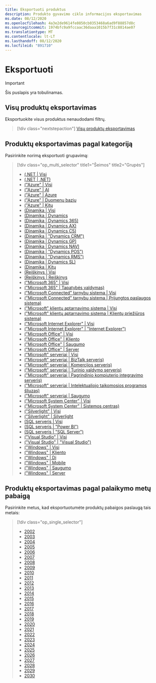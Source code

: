 ```yaml
---
title: Eksportuoti produktus
description: Produkto gyvavimo ciklo informacijos eksportavimas
ms.date: 08/12/2020
ms.openlocfilehash: 4a3e2de9614fe0850cb0353468a6ad9f88857d8c
ms.sourcegitcommit: 1974bfc9a9fccaac36daaa1015b7f31c8814ae07
ms.translationtype: MT
ms.contentlocale: lt-LT
ms.lasthandoff: 08/12/2020
ms.locfileid: "891710"
---
```

# <a name="export"></a>Eksportuoti

> [!IMPORTANT]
> Šis puslapis yra tobulinamas.

## <a name="export-all-products"></a>Visų produktų eksportavimas
Eksportuokite visus produktus nenaudodami filtrų.

> [!div class="nextstepaction"]
> [Visų produktų eksportavimas](https://app-omaha-prod.azurewebsites.net/api/PublishedListings/Export)

## <a name="export-products-by-category"></a>Produktų eksportavimas pagal kategoriją
Pasirinkite norimą eksportuoti grupavimą:

> [!div class="op_multi_selector" title1="Šeimos" title2="Grupės"]
> - [(.NET | Visi](https://app-omaha-prod.azurewebsites.net/api/PublishedListings/Export?$filter=parent%20ne%20null%20and%20parent/parent%20ne%20null%20and%20parent/parent/parent%20ne%20null%20and%20parent/parent/parent/name%20eq%20'.NET')
> - [(.NET | .NET)](https://app-omaha-prod.azurewebsites.net/api/PublishedListings/Export?$filter=parent%20ne%20null%20and%20parent/parent%20ne%20null%20and%20parent/parent/parent%20ne%20null%20and%20parent/parent/parent/name%20eq%20'.NET'%20and%20parent/parent/name%20eq%20'.NET')
> - [("Azure" | Visi](https://app-omaha-prod.azurewebsites.net/api/PublishedListings/Export?$filter=parent%20ne%20null%20and%20parent/parent%20ne%20null%20and%20parent/parent/parent%20ne%20null%20and%20parent/parent/parent/name%20eq%20'Azure')
> - [("Azure" | AI](https://app-omaha-prod.azurewebsites.net/api/PublishedListings/Export?$filter=parent%20ne%20null%20and%20parent/parent%20ne%20null%20and%20parent/parent/parent%20ne%20null%20and%20parent/parent/parent/name%20eq%20'Azure'%20and%20parent/parent/name%20eq%20'AI')
> - [("Azure" | Azure](https://app-omaha-prod.azurewebsites.net/api/PublishedListings/Export?$filter=parent%20ne%20null%20and%20parent/parent%20ne%20null%20and%20parent/parent/parent%20ne%20null%20and%20parent/parent/parent/name%20eq%20'Azure'%20and%20parent/parent/name%20eq%20'Azure')
> - [("Azure" | Duomenų bazių](https://app-omaha-prod.azurewebsites.net/api/PublishedListings/Export?$filter=parent%20ne%20null%20and%20parent/parent%20ne%20null%20and%20parent/parent/parent%20ne%20null%20and%20parent/parent/parent/name%20eq%20'Azure'%20and%20parent/parent/name%20eq%20'Databases')
> - [("Azure" | Kitų](https://app-omaha-prod.azurewebsites.net/api/PublishedListings/Export?$filter=parent%20ne%20null%20and%20parent/parent%20ne%20null%20and%20parent/parent/parent%20ne%20null%20and%20parent/parent/parent/name%20eq%20'Azure'%20and%20parent/parent/name%20eq%20'Other')
> - [(Dinamika | Visi](https://app-omaha-prod.azurewebsites.net/api/PublishedListings/Export?$filter=parent%20ne%20null%20and%20parent/parent%20ne%20null%20and%20parent/parent/parent%20ne%20null%20and%20parent/parent/parent/name%20eq%20'Dynamics')
> - [(Dinamika | Dynamics](https://app-omaha-prod.azurewebsites.net/api/PublishedListings/Export?$filter=parent%20ne%20null%20and%20parent/parent%20ne%20null%20and%20parent/parent/parent%20ne%20null%20and%20parent/parent/parent/name%20eq%20'Dynamics'%20and%20parent/parent/name%20eq%20'Dynamics')
> - [(Dinamika | Dynamics 365)](https://app-omaha-prod.azurewebsites.net/api/PublishedListings/Export?$filter=parent%20ne%20null%20and%20parent/parent%20ne%20null%20and%20parent/parent/parent%20ne%20null%20and%20parent/parent/parent/name%20eq%20'Dynamics'%20and%20parent/parent/name%20eq%20'Dynamics%20365')
> - [(Dinamika | Dynamics AX)](https://app-omaha-prod.azurewebsites.net/api/PublishedListings/Export?$filter=parent%20ne%20null%20and%20parent/parent%20ne%20null%20and%20parent/parent/parent%20ne%20null%20and%20parent/parent/parent/name%20eq%20'Dynamics'%20and%20parent/parent/name%20eq%20'Dynamics%20AX')
> - [(Dinamika | Dynamics C5)](https://app-omaha-prod.azurewebsites.net/api/PublishedListings/Export?$filter=parent%20ne%20null%20and%20parent/parent%20ne%20null%20and%20parent/parent/parent%20ne%20null%20and%20parent/parent/parent/name%20eq%20'Dynamics'%20and%20parent/parent/name%20eq%20'Dynamics%20C5')
> - [(Dinamika | "Dynamics CRM")](https://app-omaha-prod.azurewebsites.net/api/PublishedListings/Export?$filter=parent%20ne%20null%20and%20parent/parent%20ne%20null%20and%20parent/parent/parent%20ne%20null%20and%20parent/parent/parent/name%20eq%20'Dynamics'%20and%20parent/parent/name%20eq%20'Dynamics%20CRM')
> - [(Dinamika | Dynamics GP)](https://app-omaha-prod.azurewebsites.net/api/PublishedListings/Export?$filter=parent%20ne%20null%20and%20parent/parent%20ne%20null%20and%20parent/parent/parent%20ne%20null%20and%20parent/parent/parent/name%20eq%20'Dynamics'%20and%20parent/parent/name%20eq%20'Dynamics%20GP')
> - [(Dinamika | Dynamics NAV)](https://app-omaha-prod.azurewebsites.net/api/PublishedListings/Export?$filter=parent%20ne%20null%20and%20parent/parent%20ne%20null%20and%20parent/parent/parent%20ne%20null%20and%20parent/parent/parent/name%20eq%20'Dynamics'%20and%20parent/parent/name%20eq%20'Dynamics%20NAV')
> - [(Dinamika | "Dynamics POS")](https://app-omaha-prod.azurewebsites.net/api/PublishedListings/Export?$filter=parent%20ne%20null%20and%20parent/parent%20ne%20null%20and%20parent/parent/parent%20ne%20null%20and%20parent/parent/parent/name%20eq%20'Dynamics'%20and%20parent/parent/name%20eq%20'Dynamics%20POS')
> - [(Dinamika | "Dynamics RMS")](https://app-omaha-prod.azurewebsites.net/api/PublishedListings/Export?$filter=parent%20ne%20null%20and%20parent/parent%20ne%20null%20and%20parent/parent/parent%20ne%20null%20and%20parent/parent/parent/name%20eq%20'Dynamics'%20and%20parent/parent/name%20eq%20'Dynamics%20RMS')
> - [(Dinamika | Dynamics SL)](https://app-omaha-prod.azurewebsites.net/api/PublishedListings/Export?$filter=parent%20ne%20null%20and%20parent/parent%20ne%20null%20and%20parent/parent/parent%20ne%20null%20and%20parent/parent/parent/name%20eq%20'Dynamics'%20and%20parent/parent/name%20eq%20'Dynamics%20SL')
> - [(Dinamika | Kitų](https://app-omaha-prod.azurewebsites.net/api/PublishedListings/Export?$filter=parent%20ne%20null%20and%20parent/parent%20ne%20null%20and%20parent/parent/parent%20ne%20null%20and%20parent/parent/parent/name%20eq%20'Dynamics'%20and%20parent/parent/name%20eq%20'Other')
> - [(Reiškinys | Visi](https://app-omaha-prod.azurewebsites.net/api/PublishedListings/Export?$filter=parent%20ne%20null%20and%20parent/parent%20ne%20null%20and%20parent/parent/parent%20ne%20null%20and%20parent/parent/parent/name%20eq%20'Expression')
> - [(Reiškinys | Reiškinys](https://app-omaha-prod.azurewebsites.net/api/PublishedListings/Export?$filter=parent%20ne%20null%20and%20parent/parent%20ne%20null%20and%20parent/parent/parent%20ne%20null%20and%20parent/parent/parent/name%20eq%20'Expression'%20and%20parent/parent/name%20eq%20'Expression')
> - [("Microsoft 365" | Visi](https://app-omaha-prod.azurewebsites.net/api/PublishedListings/Export?$filter=parent%20ne%20null%20and%20parent/parent%20ne%20null%20and%20parent/parent/parent%20ne%20null%20and%20parent/parent/parent/name%20eq%20'Microsoft%20365')
> - [("Microsoft 365" | Tapatybės valdymas)](https://app-omaha-prod.azurewebsites.net/api/PublishedListings/Export?$filter=parent%20ne%20null%20and%20parent/parent%20ne%20null%20and%20parent/parent/parent%20ne%20null%20and%20parent/parent/parent/name%20eq%20'Microsoft%20365'%20and%20parent/parent/name%20eq%20'Identity%20Management')
> - [("Microsoft Connected" tarnybų sistema | Visi](https://app-omaha-prod.azurewebsites.net/api/PublishedListings/Export?$filter=parent%20ne%20null%20and%20parent/parent%20ne%20null%20and%20parent/parent/parent%20ne%20null%20and%20parent/parent/parent/name%20eq%20'Microsoft%20Connected%20Services%20Framework')
> - [("Microsoft Connected" tarnybų sistema | Prijungtos paslaugos sistema)](https://app-omaha-prod.azurewebsites.net/api/PublishedListings/Export?$filter=parent%20ne%20null%20and%20parent/parent%20ne%20null%20and%20parent/parent/parent%20ne%20null%20and%20parent/parent/parent/name%20eq%20'Microsoft%20Connected%20Services%20Framework'%20and%20parent/parent/name%20eq%20'Connected%20Services%20Framework')
> - [("Microsoft" klientų aptarnavimo sistema | Visi](https://app-omaha-prod.azurewebsites.net/api/PublishedListings/Export?$filter=parent%20ne%20null%20and%20parent/parent%20ne%20null%20and%20parent/parent/parent%20ne%20null%20and%20parent/parent/parent/name%20eq%20'Microsoft%20Customer%20Care%20Framework')
> - [("Microsoft" klientų aptarnavimo sistema | Klientų priežiūros sistema)](https://app-omaha-prod.azurewebsites.net/api/PublishedListings/Export?$filter=parent%20ne%20null%20and%20parent/parent%20ne%20null%20and%20parent/parent/parent%20ne%20null%20and%20parent/parent/parent/name%20eq%20'Microsoft%20Customer%20Care%20Framework'%20and%20parent/parent/name%20eq%20'Customer%20Care%20Framework')
> - [("Microsoft Internet Explorer" | Visi](https://app-omaha-prod.azurewebsites.net/api/PublishedListings/Export?$filter=parent%20ne%20null%20and%20parent/parent%20ne%20null%20and%20parent/parent/parent%20ne%20null%20and%20parent/parent/parent/name%20eq%20'Microsoft%20Internet%20Explorer')
> - [("Microsoft Internet Explorer" | "Internet Explorer")](https://app-omaha-prod.azurewebsites.net/api/PublishedListings/Export?$filter=parent%20ne%20null%20and%20parent/parent%20ne%20null%20and%20parent/parent/parent%20ne%20null%20and%20parent/parent/parent/name%20eq%20'Microsoft%20Internet%20Explorer'%20and%20parent/parent/name%20eq%20'Internet%20Explorer')
> - [("Microsoft Office" | Visi](https://app-omaha-prod.azurewebsites.net/api/PublishedListings/Export?$filter=parent%20ne%20null%20and%20parent/parent%20ne%20null%20and%20parent/parent/parent%20ne%20null%20and%20parent/parent/parent/name%20eq%20'Microsoft%20Office')
> - [("Microsoft Office" | Kliento](https://app-omaha-prod.azurewebsites.net/api/PublishedListings/Export?$filter=parent%20ne%20null%20and%20parent/parent%20ne%20null%20and%20parent/parent/parent%20ne%20null%20and%20parent/parent/parent/name%20eq%20'Microsoft%20Office'%20and%20parent/parent/name%20eq%20'Client')
> - [("Microsoft Office" | Saugumo](https://app-omaha-prod.azurewebsites.net/api/PublishedListings/Export?$filter=parent%20ne%20null%20and%20parent/parent%20ne%20null%20and%20parent/parent/parent%20ne%20null%20and%20parent/parent/parent/name%20eq%20'Microsoft%20Office'%20and%20parent/parent/name%20eq%20'Security')
> - [("Microsoft Office" | Server](https://app-omaha-prod.azurewebsites.net/api/PublishedListings/Export?$filter=parent%20ne%20null%20and%20parent/parent%20ne%20null%20and%20parent/parent/parent%20ne%20null%20and%20parent/parent/parent/name%20eq%20'Microsoft%20Office'%20and%20parent/parent/name%20eq%20'Server')
> - [("Microsoft" serveriai | Visi](https://app-omaha-prod.azurewebsites.net/api/PublishedListings/Export?$filter=parent%20ne%20null%20and%20parent/parent%20ne%20null%20and%20parent/parent/parent%20ne%20null%20and%20parent/parent/parent/name%20eq%20'Microsoft%20Servers')
> - [("Microsoft" serveriai | BizTalk serveris)](https://app-omaha-prod.azurewebsites.net/api/PublishedListings/Export?$filter=parent%20ne%20null%20and%20parent/parent%20ne%20null%20and%20parent/parent/parent%20ne%20null%20and%20parent/parent/parent/name%20eq%20'Microsoft%20Servers'%20and%20parent/parent/name%20eq%20'BizTalk%20Server')
> - [("Microsoft" serveriai | Komercijos serveris)](https://app-omaha-prod.azurewebsites.net/api/PublishedListings/Export?$filter=parent%20ne%20null%20and%20parent/parent%20ne%20null%20and%20parent/parent/parent%20ne%20null%20and%20parent/parent/parent/name%20eq%20'Microsoft%20Servers'%20and%20parent/parent/name%20eq%20'Commerce%20Server')
> - [("Microsoft" serveriai | Turinio valdymo serveris)](https://app-omaha-prod.azurewebsites.net/api/PublishedListings/Export?$filter=parent%20ne%20null%20and%20parent/parent%20ne%20null%20and%20parent/parent/parent%20ne%20null%20and%20parent/parent/parent/name%20eq%20'Microsoft%20Servers'%20and%20parent/parent/name%20eq%20'Content%20Management%20Server')
> - [("Microsoft" serveriai | Pagrindinio kompiuterio integravimo serveris)](https://app-omaha-prod.azurewebsites.net/api/PublishedListings/Export?$filter=parent%20ne%20null%20and%20parent/parent%20ne%20null%20and%20parent/parent/parent%20ne%20null%20and%20parent/parent/parent/name%20eq%20'Microsoft%20Servers'%20and%20parent/parent/name%20eq%20'Host%20Integration%20Server')
> - [("Microsoft" serveriai | Intelektualiojo taikomosios programos šliuzas)](https://app-omaha-prod.azurewebsites.net/api/PublishedListings/Export?$filter=parent%20ne%20null%20and%20parent/parent%20ne%20null%20and%20parent/parent/parent%20ne%20null%20and%20parent/parent/parent/name%20eq%20'Microsoft%20Servers'%20and%20parent/parent/name%20eq%20'Intelligent%20Application%20Gateway')
> - [("Microsoft" serveriai | Saugumo](https://app-omaha-prod.azurewebsites.net/api/PublishedListings/Export?$filter=parent%20ne%20null%20and%20parent/parent%20ne%20null%20and%20parent/parent/parent%20ne%20null%20and%20parent/parent/parent/name%20eq%20'Microsoft%20Servers'%20and%20parent/parent/name%20eq%20'Security')
> - [("Microsoft System Center" | Visi](https://app-omaha-prod.azurewebsites.net/api/PublishedListings/Export?$filter=parent%20ne%20null%20and%20parent/parent%20ne%20null%20and%20parent/parent/parent%20ne%20null%20and%20parent/parent/parent/name%20eq%20'Microsoft%20System%20Center')
> - [("Microsoft System Center" | Sistemos centras)](https://app-omaha-prod.azurewebsites.net/api/PublishedListings/Export?$filter=parent%20ne%20null%20and%20parent/parent%20ne%20null%20and%20parent/parent/parent%20ne%20null%20and%20parent/parent/parent/name%20eq%20'Microsoft%20System%20Center'%20and%20parent/parent/name%20eq%20'System%20Center')
> - [("Silverlight" | Visi](https://app-omaha-prod.azurewebsites.net/api/PublishedListings/Export?$filter=parent%20ne%20null%20and%20parent/parent%20ne%20null%20and%20parent/parent/parent%20ne%20null%20and%20parent/parent/parent/name%20eq%20'Silverlight')
> - [("Silverlight" | Silverlight](https://app-omaha-prod.azurewebsites.net/api/PublishedListings/Export?$filter=parent%20ne%20null%20and%20parent/parent%20ne%20null%20and%20parent/parent/parent%20ne%20null%20and%20parent/parent/parent/name%20eq%20'Silverlight'%20and%20parent/parent/name%20eq%20'Silverlight')
> - [(SQL serveris | Visi](https://app-omaha-prod.azurewebsites.net/api/PublishedListings/Export?$filter=parent%20ne%20null%20and%20parent/parent%20ne%20null%20and%20parent/parent/parent%20ne%20null%20and%20parent/parent/parent/name%20eq%20'SQL%20Server')
> - [(SQL serveris | "Power BI")](https://app-omaha-prod.azurewebsites.net/api/PublishedListings/Export?$filter=parent%20ne%20null%20and%20parent/parent%20ne%20null%20and%20parent/parent/parent%20ne%20null%20and%20parent/parent/parent/name%20eq%20'SQL%20Server'%20and%20parent/parent/name%20eq%20'Power%20BI')
> - [(SQL serveris | "SQL Server")](https://app-omaha-prod.azurewebsites.net/api/PublishedListings/Export?$filter=parent%20ne%20null%20and%20parent/parent%20ne%20null%20and%20parent/parent/parent%20ne%20null%20and%20parent/parent/parent/name%20eq%20'SQL%20Server'%20and%20parent/parent/name%20eq%20'SQL%20Server')
> - [("Visual Studio" | Visi](https://app-omaha-prod.azurewebsites.net/api/PublishedListings/Export?$filter=parent%20ne%20null%20and%20parent/parent%20ne%20null%20and%20parent/parent/parent%20ne%20null%20and%20parent/parent/parent/name%20eq%20'Visual%20Studio')
> - [("Visual Studio" | "Visual Studio")](https://app-omaha-prod.azurewebsites.net/api/PublishedListings/Export?$filter=parent%20ne%20null%20and%20parent/parent%20ne%20null%20and%20parent/parent/parent%20ne%20null%20and%20parent/parent/parent/name%20eq%20'Visual%20Studio'%20and%20parent/parent/name%20eq%20'Visual%20Studio')
> - [("Windows" | Visi](https://app-omaha-prod.azurewebsites.net/api/PublishedListings/Export?$filter=parent%20ne%20null%20and%20parent/parent%20ne%20null%20and%20parent/parent/parent%20ne%20null%20and%20parent/parent/parent/name%20eq%20'Windows')
> - [("Windows" | Kliento](https://app-omaha-prod.azurewebsites.net/api/PublishedListings/Export?$filter=parent%20ne%20null%20and%20parent/parent%20ne%20null%20and%20parent/parent/parent%20ne%20null%20and%20parent/parent/parent/name%20eq%20'Windows'%20and%20parent/parent/name%20eq%20'Client')
> - [("Windows" | Di](https://app-omaha-prod.azurewebsites.net/api/PublishedListings/Export?$filter=parent%20ne%20null%20and%20parent/parent%20ne%20null%20and%20parent/parent/parent%20ne%20null%20and%20parent/parent/parent/name%20eq%20'Windows'%20and%20parent/parent/name%20eq%20'IoT')
> - [("Windows" | Mobile](https://app-omaha-prod.azurewebsites.net/api/PublishedListings/Export?$filter=parent%20ne%20null%20and%20parent/parent%20ne%20null%20and%20parent/parent/parent%20ne%20null%20and%20parent/parent/parent/name%20eq%20'Windows'%20and%20parent/parent/name%20eq%20'Mobile')
> - [("Windows" | Saugumo](https://app-omaha-prod.azurewebsites.net/api/PublishedListings/Export?$filter=parent%20ne%20null%20and%20parent/parent%20ne%20null%20and%20parent/parent/parent%20ne%20null%20and%20parent/parent/parent/name%20eq%20'Windows'%20and%20parent/parent/name%20eq%20'Security')
> - [("Windows" | Server](https://app-omaha-prod.azurewebsites.net/api/PublishedListings/Export?$filter=parent%20ne%20null%20and%20parent/parent%20ne%20null%20and%20parent/parent/parent%20ne%20null%20and%20parent/parent/parent/name%20eq%20'Windows'%20and%20parent/parent/name%20eq%20'Server')

## <a name="export-products-by-end-of-support-year"></a>Produktų eksportavimas pagal palaikymo metų pabaigą
Pasirinkite metus, kad eksportuotumėte produktų pabaigos paslaugą tais metais:

> [!div class="op_single_selector"]
> - [2002](https://app-omaha-prod.azurewebsites.net/api/PublishedListings/Export(endOfSupportYear=2002))
> - [2003](https://app-omaha-prod.azurewebsites.net/api/PublishedListings/Export(endOfSupportYear=2003))
> - [2004](https://app-omaha-prod.azurewebsites.net/api/PublishedListings/Export(endOfSupportYear=2004))
> - [2005](https://app-omaha-prod.azurewebsites.net/api/PublishedListings/Export(endOfSupportYear=2005))
> - [2006](https://app-omaha-prod.azurewebsites.net/api/PublishedListings/Export(endOfSupportYear=2006))
> - [2007](https://app-omaha-prod.azurewebsites.net/api/PublishedListings/Export(endOfSupportYear=2007))
> - [2008](https://app-omaha-prod.azurewebsites.net/api/PublishedListings/Export(endOfSupportYear=2008))
> - [2009](https://app-omaha-prod.azurewebsites.net/api/PublishedListings/Export(endOfSupportYear=2009))
> - [2010](https://app-omaha-prod.azurewebsites.net/api/PublishedListings/Export(endOfSupportYear=2010))
> - [2011](https://app-omaha-prod.azurewebsites.net/api/PublishedListings/Export(endOfSupportYear=2011))
> - [2012](https://app-omaha-prod.azurewebsites.net/api/PublishedListings/Export(endOfSupportYear=2012))
> - [2013](https://app-omaha-prod.azurewebsites.net/api/PublishedListings/Export(endOfSupportYear=2013))
> - [2014](https://app-omaha-prod.azurewebsites.net/api/PublishedListings/Export(endOfSupportYear=2014))
> - [2015](https://app-omaha-prod.azurewebsites.net/api/PublishedListings/Export(endOfSupportYear=2015))
> - [2016](https://app-omaha-prod.azurewebsites.net/api/PublishedListings/Export(endOfSupportYear=2016))
> - [2017](https://app-omaha-prod.azurewebsites.net/api/PublishedListings/Export(endOfSupportYear=2017))
> - [2018](https://app-omaha-prod.azurewebsites.net/api/PublishedListings/Export(endOfSupportYear=2018))
> - [2019](https://app-omaha-prod.azurewebsites.net/api/PublishedListings/Export(endOfSupportYear=2019))
> - [2020](https://app-omaha-prod.azurewebsites.net/api/PublishedListings/Export(endOfSupportYear=2020))
> - [2021](https://app-omaha-prod.azurewebsites.net/api/PublishedListings/Export(endOfSupportYear=2021))
> - [2022](https://app-omaha-prod.azurewebsites.net/api/PublishedListings/Export(endOfSupportYear=2022))
> - [2023](https://app-omaha-prod.azurewebsites.net/api/PublishedListings/Export(endOfSupportYear=2023))
> - [2024](https://app-omaha-prod.azurewebsites.net/api/PublishedListings/Export(endOfSupportYear=2024))
> - [2025](https://app-omaha-prod.azurewebsites.net/api/PublishedListings/Export(endOfSupportYear=2025))
> - [2026](https://app-omaha-prod.azurewebsites.net/api/PublishedListings/Export(endOfSupportYear=2026))
> - [2027](https://app-omaha-prod.azurewebsites.net/api/PublishedListings/Export(endOfSupportYear=2027))
> - [2028](https://app-omaha-prod.azurewebsites.net/api/PublishedListings/Export(endOfSupportYear=2028))
> - [2029](https://app-omaha-prod.azurewebsites.net/api/PublishedListings/Export(endOfSupportYear=2029))
> - [2030](https://app-omaha-prod.azurewebsites.net/api/PublishedListings/Export(endOfSupportYear=2030))
